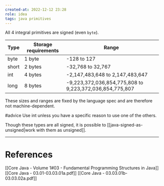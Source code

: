 ```yaml
---
created-at: 2022-12-12 23:28
role: idea
tags: java primitives
---
```


All 4 integral primitives are signed (even `byte`).

| Type  | Storage requirements | Range                                                   |
| ----- | -------------------- | ------------------------------------------------------- |
| byte  | 1 byte               | -128 to 127                                             |
| short | 2 bytes              | -32,768 to 32,767                                       |
| int   | 4 bytes              | -2,147,483,648 to 2,147,483,647                         |
| long  | 8 bytes              | -9,223,372,036,854,775,808 to 9,223,372,036,854,775,807 |

These sizes and ranges are fixed by the language spec and are therefore not machine-dependent.

#advice Use int unless you have a specific reason to use one of the others.

Though these types are all signed, it is possible to [[java-signed-as-unsigned|work with them as unsigned]].

---
# References

[[Core Java - Volume 1#03 - Fundamental Programming Structures in Java]]
[[Core Java - 03.01-03.03.01a.pdf]]
[[Core Java - 03.03.01b-03.03.02a.pdf]]